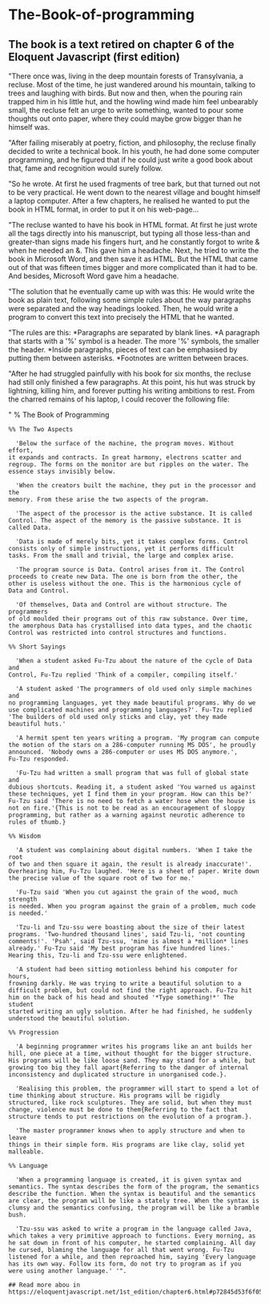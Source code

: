 # The-Book-of-programming

## The book is a text retired on chapter 6 of the Eloquent Javascript (first edition)

  "There once was, living in the deep mountain forests of Transylvania, a recluse. Most of the time, he just wandered around his mountain, talking to trees and laughing with birds. But now and then, when the pouring rain trapped him in his little hut, and the howling wind made him feel unbearably small, the recluse felt an urge to write something, wanted to pour some thoughts out onto paper, where they could maybe grow bigger than he himself was.

  "After failing miserably at poetry, fiction, and philosophy, the recluse finally decided to write a technical book. In his youth, he had done some computer programming, and he figured that if he could just write a good book about that, fame and recognition would surely follow.

  "So he wrote. At first he used fragments of tree bark, but that turned out not to be very practical. He went down to the nearest village and bought himself a laptop computer. After a few chapters, he realised he wanted to put the book in HTML format, in order to put it on his web-page...

  "The recluse wanted to have his book in HTML format. At first he just wrote all the tags directly into his manuscript, but typing all those less-than and greater-than signs made his fingers hurt, and he constantly forgot to write &amp; when he needed an &. This gave him a headache. Next, he tried to write the book in Microsoft Word, and then save it as HTML. But the HTML that came out of that was fifteen times bigger and more complicated than it had to be. And besides, Microsoft Word gave him a headache.

  "The solution that he eventually came up with was this: He would write the book as plain text, following some simple rules about the way paragraphs were separated and the way headings looked. Then, he would write a program to convert this text into precisely the HTML that he wanted.

  "The rules are this:
    *Paragraphs are separated by blank lines.
    *A paragraph that starts with a '%' symbol is a header. The more '%' symbols, the smaller the header.
    *Inside paragraphs, pieces of text can be emphasised by putting them between asterisks.
    *Footnotes are written between braces.
    
  "After he had struggled painfully with his book for six months, the recluse had still only finished a few paragraphs. At this point, his hut was struck by lightning, killing him, and forever putting his writing ambitions to rest. From the charred remains of his laptop, I could recover the following file:

  " % The Book of Programming

    %% The Two Aspects

      'Below the surface of the machine, the program moves. Without effort,
    it expands and contracts. In great harmony, electrons scatter and
    regroup. The forms on the monitor are but ripples on the water. The
    essence stays invisibly below.

      'When the creators built the machine, they put in the processor and the
    memory. From these arise the two aspects of the program.

      'The aspect of the processor is the active substance. It is called
    Control. The aspect of the memory is the passive substance. It is
    called Data.
    
      'Data is made of merely bits, yet it takes complex forms. Control
    consists only of simple instructions, yet it performs difficult
    tasks. From the small and trivial, the large and complex arise.
    
      'The program source is Data. Control arises from it. The Control
    proceeds to create new Data. The one is born from the other, the
    other is useless without the one. This is the harmonious cycle of
    Data and Control.
    
      'Of themselves, Data and Control are without structure. The programmers
    of old moulded their programs out of this raw substance. Over time,
    the amorphous Data has crystallised into data types, and the chaotic
    Control was restricted into control structures and functions.
    
    %% Short Sayings
    
      'When a student asked Fu-Tzu about the nature of the cycle of Data and
    Control, Fu-Tzu replied 'Think of a compiler, compiling itself.'
    
      'A student asked 'The programmers of old used only simple machines and
    no programming languages, yet they made beautiful programs. Why do we
    use complicated machines and programming languages?'. Fu-Tzu replied
    'The builders of old used only sticks and clay, yet they made
    beautiful huts.'
    
      'A hermit spent ten years writing a program. 'My program can compute
    the motion of the stars on a 286-computer running MS DOS', he proudly
    announced. 'Nobody owns a 286-computer or uses MS DOS anymore.',
    Fu-Tzu responded.
    
      'Fu-Tzu had written a small program that was full of global state and
    dubious shortcuts. Reading it, a student asked 'You warned us against
    these techniques, yet I find them in your program. How can this be?'
    Fu-Tzu said 'There is no need to fetch a water hose when the house is
    not on fire.'{This is not to be read as an encouragement of sloppy
    programming, but rather as a warning against neurotic adherence to
    rules of thumb.}
    
    %% Wisdom
    
      'A student was complaining about digital numbers. 'When I take the root
    of two and then square it again, the result is already inaccurate!'.
    Overhearing him, Fu-Tzu laughed. 'Here is a sheet of paper. Write down
    the precise value of the square root of two for me.'
    
      'Fu-Tzu said 'When you cut against the grain of the wood, much strength
    is needed. When you program against the grain of a problem, much code
    is needed.'
    
      'Tzu-li and Tzu-ssu were boasting about the size of their latest
    programs. 'Two-hundred thousand lines', said Tzu-li, 'not counting
    comments!'. 'Psah', said Tzu-ssu, 'mine is almost a *million* lines
    already.' Fu-Tzu said 'My best program has five hundred lines.'
    Hearing this, Tzu-li and Tzu-ssu were enlightened.
    
      'A student had been sitting motionless behind his computer for hours,
    frowning darkly. He was trying to write a beautiful solution to a
    difficult problem, but could not find the right approach. Fu-Tzu hit
    him on the back of his head and shouted '*Type something!*' The student
    started writing an ugly solution. After he had finished, he suddenly
    understood the beautiful solution.
    
    %% Progression
    
      'A beginning programmer writes his programs like an ant builds her
    hill, one piece at a time, without thought for the bigger structure.
    His programs will be like loose sand. They may stand for a while, but
    growing too big they fall apart{Referring to the danger of internal
    inconsistency and duplicated structure in unorganised code.}.
    
      'Realising this problem, the programmer will start to spend a lot of
    time thinking about structure. His programs will be rigidly
    structured, like rock sculptures. They are solid, but when they must
    change, violence must be done to them{Referring to the fact that
    structure tends to put restrictions on the evolution of a program.}.
    
      'The master programmer knows when to apply structure and when to leave
    things in their simple form. His programs are like clay, solid yet
    malleable.
    
    %% Language
    
      'When a programming language is created, it is given syntax and
    semantics. The syntax describes the form of the program, the semantics
    describe the function. When the syntax is beautiful and the semantics
    are clear, the program will be like a stately tree. When the syntax is
    clumsy and the semantics confusing, the program will be like a bramble
    bush.

      'Tzu-ssu was asked to write a program in the language called Java,
    which takes a very primitive approach to functions. Every morning, as
    he sat down in front of his computer, he started complaining. All day
    he cursed, blaming the language for all that went wrong. Fu-Tzu
    listened for a while, and then reproached him, saying 'Every language
    has its own way. Follow its form, do not try to program as if you
    were using another language.' '".

    ## Read more abou in https://eloquentjavascript.net/1st_edition/chapter6.html#p72845d53f6f05268
  




